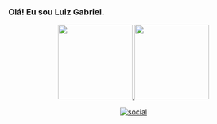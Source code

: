 ### Olá! Eu sou Luiz Gabriel.
<div align="center">
  <a href="https://github.com/luizgabrielll">
    <img height="150em" src="https://github-readme-stats.vercel.app/api?username=luizgabrielll&count_private=true&include_all_commits=true&show_icons=true&theme=dracula&hide_border=false&show_owner=true"/>
    <img height="150em" src="https://github-readme-stats.vercel.app/api/top-langs/?username=luizgabrielll&theme=dracula&hide_border=false&&layout=compact"/>

[![social](https://img.shields.io/badge/Instagram-E4405F?style=for-the-badge&logo=instagram&logoColor=white)](https://www.instagram.com/luiz_lgfo/)
